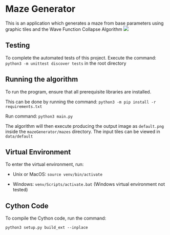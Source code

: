# Maze Generator

This is an application which generates a maze from base parameters using graphic tiles and the Wave Function Collapse Algorithm
![](mazes/default_scaled-complete.png)

## Testing

To complete the automated tests of this project.
Execute the command:
`python3 -m unittest discover tests`
in the root directory

## Running the algorithm
To run the program, ensure that all prerequisite libraries are installed.

This can be done by running the command:
`python3 -m pip install -r requirements.txt`

Run command: 
`python3 main.py`

The algorithm will then execute producing the output image as `default.png` inside the `mazeGenerator/mazes` directory. The input tiles can be viewed in `data/default`

## Virtual Environment
To enter the virtual environment, run:

* Unix or MacOS: `source venv/bin/activate`

* Windows: `venv/Scripts/activate.bat` (Windows virtual environment not tested)

## Cython Code
To compile the Cython code, run the command:

`python3 setup.py build_ext --inplace`